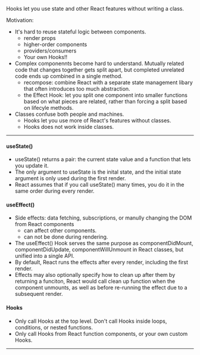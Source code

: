 Hooks let you use state and other React features without writing a class.

Motivation:
- It's hard to reuse stateful logic between components.
  - render props
  - higher-order components
  - providers/consumers
  - Your own Hooks!!
- Complex componennts become hard to understand. Mutually related code that changes together gets split apart, but completed unrelated code ends up combined in a single method.
  - recompose: combine React with a separate state management libary that often introduces too much abstraction.
  - the Effect Hook: let you split one component into smaller functions based on what pieces are related, rather than forcing a split based on lifecyle methods.
- Classes confuse both people and machines.
  - Hooks let you use more of React's features without classes.
  - Hooks does not work inside classes.
  
---

#### useState()
- useState() returns a pair: the current state value and a function that lets you update it.
- The only argument to useState is the inital state, and the initial state argument is only used during the first render.
- React assumes that if you call useState() many times, you do it in the same order during every render.

#### useEffect()
- Side effects: data fetching, subscriptions, or manully changing the DOM from React components
  - can affect other components.
  - can not be done during rendering.
- The useEffect() Hook serves the same purpose as componentDidMount, componentDidUpdate, componentWillUnmount in React classes, but unified into a single API.
- By default, React runs the effects after every render, including the first render.
- Effects may also optionally specify how to clean up after them by returning a funciton, React would call clean up function when the component unmounts, as well as before re-running the effect due to a subsequent render.

#### Hooks
- Only call Hooks at the top level. Don't call Hooks inside loops, conditions, or nested functions.
- Only call Hooks from React function components, or your own custom Hooks.

---

